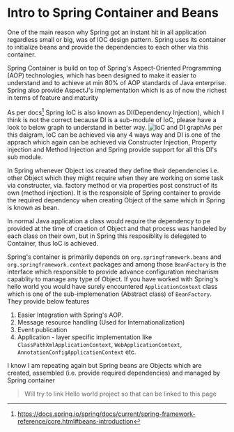 # Intro to Spring Container and Beans
One of the main reason why Spring got an instant hit in all application regardless small or big, was of IOC design pattern. Spring uses its container to initialize beans and provide the dependencies to each other via this container.

Spring Container is build on top of Spring's Aspect-Oriented Programming (AOP) technologies, which has been designed to make it easier to understand and to achieve at min 80% of AOP standards of Java enterprise. Spring also provide AspectJ's implementation which is as of now the richest in terms of feature and maturity

As per docs[^1] Spring IoC is also known as DI(Dependency Injection), which I think is not the correct because DI is a sub-module of IoC, please have a look to below graph to understand in better way.
![IoC and DI graph](http://1.bp.blogspot.com/-2JkcEGnJVrY/UZCDAoPjk8I/AAAAAAAAEgQ/ilz1zM5fc78/s1600/3rd+image.jpg)As per this daigram, IoC can be achieved via any 4 ways way and DI is one of the apprach which again can be achieved via Constructer Injection, Property injection and Method Injection and Spring provide support for all this DI's sub module.

In Spring whenever Object ios created they define their dependencies i.e. other Object which they might require when they are working on some task via constructer, via. factory method or via properties post construct of its own (method injection). It is the responsible of Spring container to provide the required dependency when creating Object of the same which in Spring is known as bean.

In normal Java application a class would require the dependency to pe provided at the time of craetion of Object and that process was handeled by each class on their own, but in Spring this resposiblity is delegated to Container, thus IoC is achieved.

Spring's container is primarily depends on `org.springframework.beans` and `org.springframework.context` packages and among those `BeanFactory` is the interface which responsible to provide advance configuration mechanism capablity to manage any type of Object. If you have worked with Spring's hello world you would have surely encountered `ApplicationContext` class which is one of the sub-implemenation (Abstract class) of `BeanFactory`. They provide below features

 1. Easier Integration with Spring's AOP.
 2. Message resource handling (Used for Internationalization)
 3. Event publication
 4. Application - layer specific implementation like `ClassPathXmlApplicationContext`, `WebApplicationContext`, `AnnotationConfigApplicationContext` etc.

I know I am repeating again but Spring beans are Objects which are created, assembled (i.e. provide required dependencies) and managed by Spring container 
> Will try to link Hello world project so that can be linked to this page

[^1]: https://docs.spring.io/spring/docs/current/spring-framework-reference/core.html#beans-introduction
<!--stackedit_data:
eyJoaXN0b3J5IjpbODk0MzExMzQzXX0=
-->